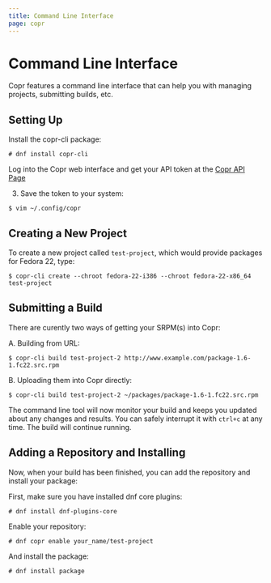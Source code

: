 ```yaml
---
title: Command Line Interface
page: copr
---
```


# Command Line Interface

Copr features a command line interface that can help you with managing projects, submitting builds, etc.
 
## Setting Up

Install the copr-cli package:

```
# dnf install copr-cli
```

Log into the Copr web interface and get your API token at the [Copr API Page](https://copr.fedoraproject.org/api/)

3. Save the token to your system:

```
$ vim ~/.config/copr
```

## Creating a New Project

To create a new project called `test-project`, which would provide packages for Fedora 22, type:

```
$ copr-cli create --chroot fedora-22-i386 --chroot fedora-22-x86_64 test-project
```

## Submitting a Build

There are curently two ways of getting your SRPM(s) into Copr:

A. Building from URL:

```
$ copr-cli build test-project-2 http://www.example.com/package-1.6-1.fc22.src.rpm
```

B. Uploading them into Copr directly:  

```
$ copr-cli build test-project-2 ~/packages/package-1.6-1.fc22.src.rpm
```

The command line tool will now monitor your build and keeps you updated about any changes and results. You can safely interrupt it with `ctrl+c` at any time. The build will continue running.

## Adding a Repository and Installing

Now, when your build has been finished, you can add the repository and install your package:

First, make sure you have installed dnf core plugins:

```
# dnf install dnf-plugins-core
```

Enable your repository:

```
# dnf copr enable your_name/test-project
```

And install the package:

```
# dnf install package
```

